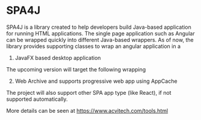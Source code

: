 SPA4J
===========

SPA4J is a library created to help developers build Java-based application for running HTML applications. The single page application such as Angular can be wrapped quickly into different Java-based wrappers. As of now, the library provides supporting classes to wrap an angular application in a 

1. JavaFX based desktop application 

The upcoming version will target the following wrapping 

2. Web Archive and supports progressive web app using AppCache

The project will also support other SPA app type (like React), if not supported automatically.

More details can be seen at https://www.acvitech.com/tools.html
